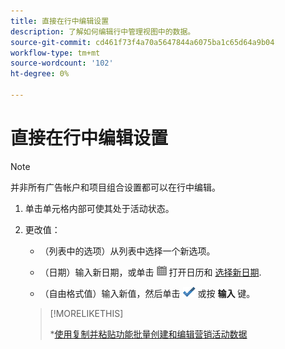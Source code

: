 ```yaml
---
title: 直接在行中编辑设置
description: 了解如何编辑行中管理视图中的数据。
source-git-commit: cd461f73f4a70a5647844a6075ba1c65d64a9b04
workflow-type: tm+mt
source-wordcount: '102'
ht-degree: 0%

---
```


# 直接在行中编辑设置

>[!NOTE]
>
>并非所有广告帐户和项目组合设置都可以在行中编辑。

1. 单击单元格内部可使其处于活动状态。

1. 更改值：

   * （列表中的选项）从列表中选择一个新选项。

   * （日期）输入新日期，或单击 ![日历](/help/search-social-commerce/assets/calendar.png "日历") 打开日历和 [选择新日期](/help/search-social-commerce/common-tasks/navigation-editing-selection/calendar.md).

   * （自由格式值）输入新值，然后单击 ![保存](/help/search-social-commerce/assets/select.png "保存") 或按 **输入** 键。
   >[!MORELIKETHIS]
   >
   >*[使用复制并粘贴功能批量创建和编辑营销活动数据](/help/search-social-commerce/campaign-management/campaigns/copy-paste.md)
